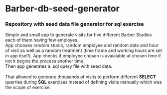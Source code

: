 # Barber-db-seed-generator
### Repository with seed data file generator for sql exercise

Simple and small app to generate visits for five different Barber Studios each of them having few employes.<br>
App chooses random studio, random employee and random date and hour of visit as well as a random treatment (time frame and working hours are set in app itself). App checks if employee chosen is avaialable at chosen time if not it begins the process another time.<br>
Then app generates a .sql query file with seed data.<br><br>
That allowed to generate thousands of visits to perform different **SELECT** querries during **SQL** exercises instead of defining visits manually which was the scope of exercise.
